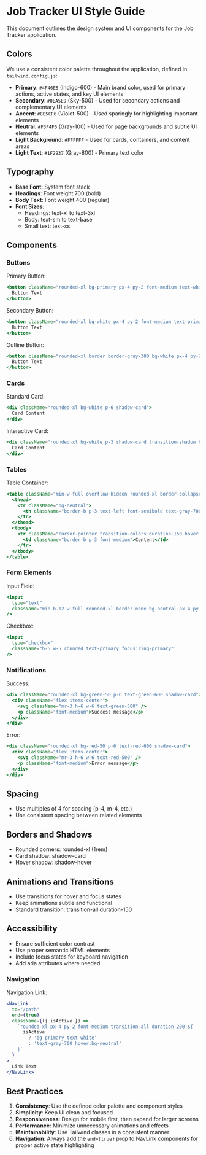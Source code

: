 # Job Tracker UI Style Guide

This document outlines the design system and UI components for the Job Tracker application.

## Colors

We use a consistent color palette throughout the application, defined in `tailwind.config.js`:

- **Primary**: `#4F46E5` (Indigo-600) - Main brand color, used for primary actions, active states, and key UI elements
- **Secondary**: `#0EA5E9` (Sky-500) - Used for secondary actions and complementary UI elements
- **Accent**: `#8B5CF6` (Violet-500) - Used sparingly for highlighting important elements
- **Neutral**: `#F3F4F6` (Gray-100) - Used for page backgrounds and subtle UI elements
- **Light Background**: `#FFFFFF` - Used for cards, containers, and content areas
- **Light Text**: `#1F2937` (Gray-800) - Primary text color

## Typography

- **Base Font**: System font stack
- **Headings**: Font weight 700 (bold)
- **Body Text**: Font weight 400 (regular)
- **Font Sizes**:
  - Headings: text-xl to text-3xl
  - Body: text-sm to text-base
  - Small text: text-xs

## Components

### Buttons

Primary Button:
```jsx
<button className="rounded-xl bg-primary px-4 py-2 font-medium text-white shadow-sm transition-all duration-200 hover:bg-opacity-90 focus:outline-none focus:ring-2 focus:ring-primary focus:ring-opacity-50">
  Button Text
</button>
```

Secondary Button:
```jsx
<button className="rounded-xl bg-white px-4 py-2 font-medium text-primary shadow-sm transition-all duration-200 hover:bg-neutral focus:outline-none focus:ring-2 focus:ring-primary focus:ring-opacity-50">
  Button Text
</button>
```

Outline Button:
```jsx
<button className="rounded-xl border border-gray-300 bg-white px-4 py-2 font-medium text-gray-700 shadow-sm transition-all duration-200 hover:bg-neutral focus:outline-none focus:ring-2 focus:ring-gray-300 focus:ring-opacity-50">
  Button Text
</button>
```

### Cards

Standard Card:
```jsx
<div className="rounded-xl bg-white p-6 shadow-card">
  Card Content
</div>
```

Interactive Card:
```jsx
<div className="rounded-xl bg-white p-3 shadow-card transition-shadow hover:shadow-hover">
  Card Content
</div>
```

### Tables

Table Container:
```jsx
<table className="min-w-full overflow-hidden rounded-xl border-collapse shadow-card">
  <thead>
    <tr className="bg-neutral">
      <th className="border-b p-3 text-left font-semibold text-gray-700">Header</th>
    </tr>
  </thead>
  <tbody>
    <tr className="cursor-pointer transition-colors duration-150 hover:bg-neutral">
      <td className="border-b p-3 font-medium">Content</td>
    </tr>
  </tbody>
</table>
```

### Form Elements

Input Field:
```jsx
<input
  type="text"
  className="min-h-12 w-full rounded-xl border-none bg-neutral px-4 py-3 shadow-sm transition-all focus:outline-none focus:ring-2 focus:ring-primary focus:ring-opacity-50"
/>
```

Checkbox:
```jsx
<input
  type="checkbox"
  className="h-5 w-5 rounded text-primary focus:ring-primary"
/>
```

### Notifications

Success:
```jsx
<div className="rounded-xl bg-green-50 p-6 text-green-600 shadow-card">
  <div className="flex items-center">
    <svg className="mr-3 h-6 w-6 text-green-500" />
    <p className="font-medium">Success message</p>
  </div>
</div>
```

Error:
```jsx
<div className="rounded-xl bg-red-50 p-6 text-red-600 shadow-card">
  <div className="flex items-center">
    <svg className="mr-3 h-6 w-6 text-red-500" />
    <p className="font-medium">Error message</p>
  </div>
</div>
```

## Spacing

- Use multiples of 4 for spacing (p-4, m-4, etc.)
- Use consistent spacing between related elements

## Borders and Shadows

- Rounded corners: rounded-xl (1rem)
- Card shadow: shadow-card
- Hover shadow: shadow-hover

## Animations and Transitions

- Use transitions for hover and focus states
- Keep animations subtle and functional
- Standard transition: transition-all duration-150

## Accessibility

- Ensure sufficient color contrast
- Use proper semantic HTML elements
- Include focus states for keyboard navigation
- Add aria attributes where needed

### Navigation

Navigation Link:
```jsx
<NavLink
  to="/path"
  end={true}
  className={({ isActive }) =>
    `rounded-xl px-4 py-2 font-medium transition-all duration-200 ${
      isActive
        ? 'bg-primary text-white'
        : 'text-gray-700 hover:bg-neutral'
    }`
  }
>
  Link Text
</NavLink>
```

## Best Practices

1. **Consistency**: Use the defined color palette and component styles
2. **Simplicity**: Keep UI clean and focused
3. **Responsiveness**: Design for mobile first, then expand for larger screens
4. **Performance**: Minimize unnecessary animations and effects
5. **Maintainability**: Use Tailwind classes in a consistent manner
6. **Navigation**: Always add the `end={true}` prop to NavLink components for proper active state highlighting